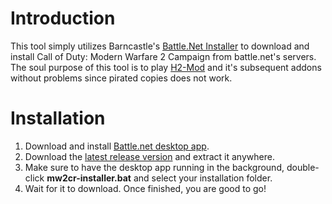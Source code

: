 # Introduction
This tool simply utilizes Barncastle's [Battle.Net Installer](https://github.com/barncastle/Battle.Net-Installer) to download and install Call of Duty: Modern Warfare 2 Campaign from battle.net's servers.
The soul purpose of this tool is to play [H2-Mod](https://github.com/alicealys/h2-mod) and it's subsequent addons without problems since pirated copies does not work.

# Installation
1. Download and install [Battle.net desktop app](https://download.battle.net/en-us/?product=bnetdesk).
2. Download the [latest release version](https://github.com/EmranAhm3d/mw2cr-installer/releases) and extract it anywhere.
3. Make sure to have the desktop app running in the background, double-click **mw2cr-installer.bat** and select your installation folder.
4. Wait for it to download. Once finished, you are good to go!
